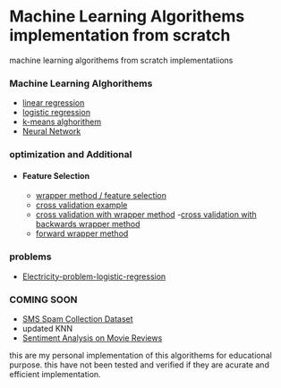 # Machine Learning Algorithems implementation from scratch
machine learning algorithems from scratch implementatiions



### Machine Learning Alghorithems

  - [linear regression](https://github.com/IsraelAbebe/ml-algorithems-from-scratch/tree/master/algorithms/linear_regression)
  - [logistic regression](https://github.com/IsraelAbebe/ml-algorithems-from-scratch/tree/master/algorithms/logistic_regression)
  - [k-means alghorithem](https://github.com/IsraelAbebe/ml-algorithems-from-scratch/tree/master/algorithms/Kmeans)
  - [Neural Network](https://github.com/IsraelAbebe/ml-algorithems-from-scratch/blob/master/algorithms/neural-net/Neural_Net.ipynb)
 
### optimization and Additional

- #### Feature Selection
    
  - [wrapper method / feature selection](https://github.com/IsraelAbebe/ml-algorithems-from-scratch/tree/master/algorithms/wrapper_methods)
  - [cross validation example](https://github.com/IsraelAbebe/ml-algorithems-from-scratch/blob/master/algorithms/cross_validation/cross%20validation%20logistic%20regression.ipynb)
  - [cross validation with wrapper method](https://github.com/IsraelAbebe/ml-algorithems-from-scratch/blob/master/algorithms/wrapper_methods/Feature%20selection%20methods%20-%20wrapper%20method-%20with%20cross%20validation.ipynb)
  -[cross validation with backwards wrapper method](https://github.com/IsraelAbebe/ml-algorithems-from-scratch/blob/master/algorithms/wrapper_methods/Feature%20selection%20methods%20-%20wrapper%20method-%20with%20cross%20validation-backwards.ipynb)
  - [forward wrapper method](https://github.com/IsraelAbebe/ml-algorithems-from-scratch/blob/master/algorithms/wrapper_methods/Feature%20selection%20methods%20-%20wrapper%20method-forward.ipynb)
  
  

### problems

   - [Electricity-problem-logistic-regression](https://github.com/IsraelAbebe/ml-algorithems-from-scratch/blob/master/dataset_playground/Electricity-problem-logistic-regression.ipynb)
   
   
### COMING SOON
   - [SMS Spam Collection Dataset](https://www.kaggle.com/ishansoni/sms-spam-collection-dataset)
   - updated KNN
   - [Sentiment Analysis on Movie Reviews](https://www.kaggle.com/c/sentiment-analysis-on-movie-reviews)
   
  
this are my personal implementation of this algorithems for educational purpose.
this have not been tested and verified if they are acurate and efficient implementation.
